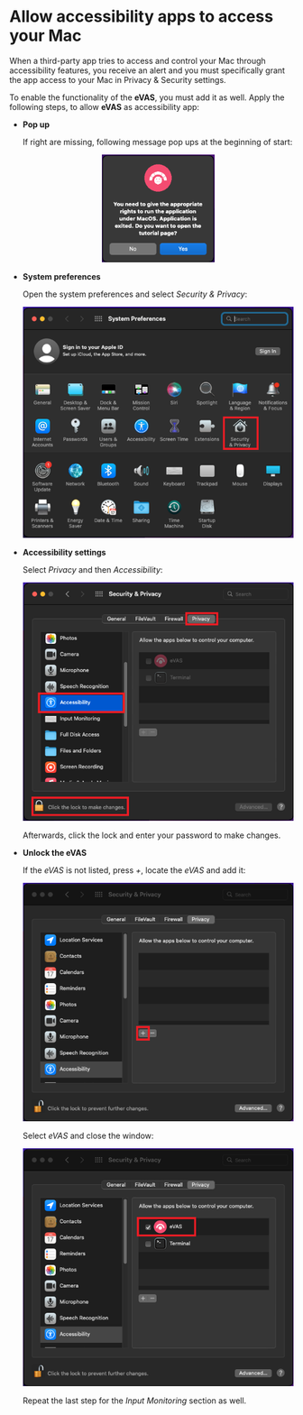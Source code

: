 # Allow accessibility apps to access your Mac

When a third-party app tries to access and control your Mac through accessibility features, you receive an alert and you must specifically grant the app access to your Mac in Privacy & Security settings.

To enable the functionality of the **eVAS**, you must add it as well.
Apply the following steps, to allow  **eVAS** as accessibility app:

- **Pop up**

    If right are missing, following message pop ups at the beginning of start:
    <p align="center">
        <img src="images/alert.png?raw=true" width="200"/>
    </p>

- **System preferences**

    Open the system preferences and select _Security & Privacy_:
    <p align="center">
        <img src="images/preferences.png?raw=true" width="500"/>
    </p>

- **Accessibility settings**

    Select _Privacy_ and then _Accessibility_:
    <p align="center">
        <img src="images/security.png?raw=true" width="500"/>
    </p>
    Afterwards, click the lock and enter your password to make changes.

- **Unlock the eVAS**

    If the _eVAS_ is not listed, press _+_, locate the _eVAS_ and add it:
    <p align="center">
        <img src="images/missing_eVAS.png?raw=true" width="500"/>
    </p>

    Select _eVAS_ and close the window:
    <p align="center">
        <img src="images/eVAS.png?raw=true" width="500"/>
    </p>

    Repeat the last step for the _Input Monitoring_ section as well.